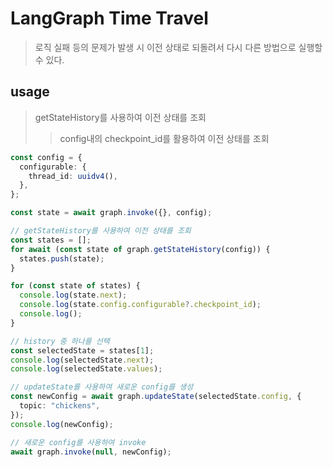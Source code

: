 # LangGraph Time Travel

> 로직 실패 등의 문제가 발생 시 이전 상태로 되돌려서 다시 다른 방법으로 실행할 수 있다.

## usage

> getStateHistory를 사용하여 이전 상태를 조회
>
> > config내의 checkpoint_id를 활용하여 이전 상태를 조회

```ts
const config = {
  configurable: {
    thread_id: uuidv4(),
  },
};

const state = await graph.invoke({}, config);

// getStateHistory를 사용하여 이전 상태를 조회
const states = [];
for await (const state of graph.getStateHistory(config)) {
  states.push(state);
}

for (const state of states) {
  console.log(state.next);
  console.log(state.config.configurable?.checkpoint_id);
  console.log();
}

// history 중 하나를 선택
const selectedState = states[1];
console.log(selectedState.next);
console.log(selectedState.values);

// updateState를 사용하여 새로운 config를 생성
const newConfig = await graph.updateState(selectedState.config, {
  topic: "chickens",
});
console.log(newConfig);

// 새로운 config를 사용하여 invoke
await graph.invoke(null, newConfig);
```

